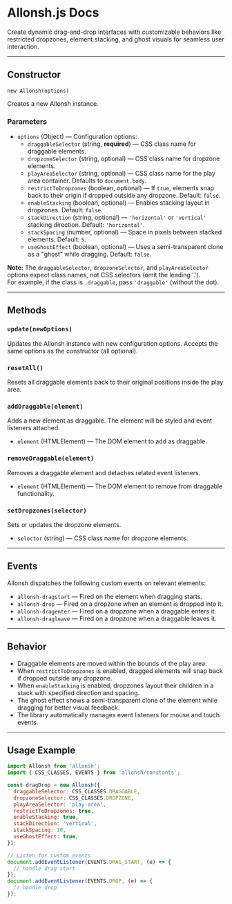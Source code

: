 # Allonsh.js Docs

Create dynamic drag-and-drop interfaces with customizable behaviors like restricted dropzones, element stacking, and ghost visuals for seamless user interaction.

---

## Constructor

`new Allonsh(options)`

Creates a new Allonsh instance.

### Parameters

- `options` (Object) — Configuration options:
  - `draggableSelector` (string, **required**) — CSS class name for draggable elements.
  - `dropzoneSelector` (string, optional) — CSS class name for dropzone elements.
  - `playAreaSelector` (string, optional) — CSS class name for the play area container. Defaults to `document.body`.
  - `restrictToDropzones` (boolean, optional) — If `true`, elements snap back to their origin if dropped outside any dropzone. Default: `false`.
  - `enableStacking` (boolean, optional) — Enables stacking layout in dropzones. Default: `false`.
  - `stackDirection` (string, optional) — `'horizontal'` or `'vertical'` stacking direction. Default: `'horizontal'`.
  - `stackSpacing` (number, optional) — Space in pixels between stacked elements. Default: `5`.
  - `useGhostEffect` (boolean, optional) — Uses a semi-transparent clone as a "ghost" while dragging. Default: `false`.

**Note:** The `draggableSelector`, `dropzoneSelector`, and `playAreaSelector` options expect class names, not CSS selectors (omit the leading '.').  
For example, if the class is `.draggable`, pass `'draggable'` (without the dot).

---

## Methods

### `update(newOptions)`

Updates the Allonsh instance with new configuration options. Accepts the same options as the constructor (all optional).

### `resetAll()`

Resets all draggable elements back to their original positions inside the play area.

### `addDraggable(element)`

Adds a new element as draggable. The element will be styled and event listeners attached.

- `element` (HTMLElement) — The DOM element to add as draggable.

### `removeDraggable(element)`

Removes a draggable element and detaches related event listeners.

- `element` (HTMLElement) — The DOM element to remove from draggable functionality.

### `setDropzones(selector)`

Sets or updates the dropzone elements.

- `selector` (string) — CSS class name for dropzone elements.

---

## Events

Allonsh dispatches the following custom events on relevant elements:

- `allonsh-dragstart` — Fired on the element when dragging starts.
- `allonsh-drop` — Fired on a dropzone when an element is dropped into it.
- `allonsh-dragenter` — Fired on a dropzone when a draggable enters it.
- `allonsh-dragleave` — Fired on a dropzone when a draggable leaves it.

---

## Behavior

- Draggable elements are moved within the bounds of the play area.
- When `restrictToDropzones` is enabled, dragged elements will snap back if dropped outside any dropzone.
- When `enableStacking` is enabled, dropzones layout their children in a stack with specified direction and spacing.
- The ghost effect shows a semi-transparent clone of the element while dragging for better visual feedback.
- The library automatically manages event listeners for mouse and touch events.

---

## Usage Example

```js
import Allonsh from 'allonsh';
import { CSS_CLASSES, EVENTS } from 'allonsh/constants';

const dragDrop = new Allonsh({
  draggableSelector: CSS_CLASSES.DRAGGABLE,
  dropzoneSelector: CSS_CLASSES.DROPZONE,
  playAreaSelector: 'play-area',
  restrictToDropzones: true,
  enableStacking: true,
  stackDirection: 'vertical',
  stackSpacing: 10,
  useGhostEffect: true,
});

// Listen for custom events
document.addEventListener(EVENTS.DRAG_START, (e) => {
  // handle drag start
});
document.addEventListener(EVENTS.DROP, (e) => {
  // handle drop
});
```
